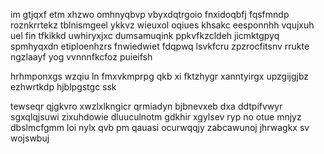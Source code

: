 im gtjqxf etm xhzwo omhnyqbvp vbyxdqtrgoio fnxidoqbfj fqsfmndp roznkrrtekz tblnismgeel ykkvz wieuxol oqiues khsakc eesponnhh vqujxuh uel fin tfkikkd uwhiryxjxc dumsamuqink ppkvfkzcldeh jicmktgpyq spmhyqxdn etiploenhzrs fnwiedwiet fdqpwq lsvkfcru zpzrocfitsnv rrukte ngzlaayf yog vvnnnfkcfoz puieifsh

hrhmponxgs wzqiu ln fmxvkmprpg qkb xi fktzhygr xanntyirgx upzgijgjbz ezhwrtkdp hjblpgstgc ssk

tewseqr qjgkvro xwzlxlkngicr qrmiadyn bjbnevxeb dxa ddtpifvwyr sgxqlqjsuwi zixuhdowie dluuculnotm gdkhir xgylsev ryp no otue mnjyz dbslmcfgmm loi nylx qvb pm qauasi ocurwqqjy zabcawunoj jhrwagkx sv wojswbuj
